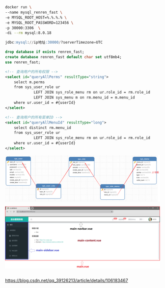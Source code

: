

```bash
docker run \
--name mysql_renren_fast \
-e MYSQL_ROOT_HOST=%.%.%.% \
-e MYSQL_ROOT_PASSWORD=123456 \
-p 30000:3306  \
-di --rm mysql:8.0.18
```

```sql
jdbc:mysql://ip地址:30000/?serverTimezone=UTC
```

```sql
drop database if exists renren_fast;
create database renren_fast default char set utf8mb4;
use renren_fast;
```





```xml
<!-- 查询用户的所有权限 -->
<select id="queryAllPerms" resultType="string">
    select m.perms
    from sys_user_role ur
             LEFT JOIN sys_role_menu rm on ur.role_id = rm.role_id
             LEFT JOIN sys_menu m on rm.menu_id = m.menu_id
    where ur.user_id = #{userId}
</select>
```

```xml
<!-- 查询用户的所有菜单ID -->
<select id="queryAllMenuId" resultType="long">
    select distinct rm.menu_id
    from sys_user_role ur
             LEFT JOIN sys_role_menu rm on ur.role_id = rm.role_id
    where ur.user_id = #{userId}
</select>
```

![relation](./doc/relation.png)



![relation](./doc/layout.png)





```sql

```





 https://blog.csdn.net/qq_39126213/article/details/106183467 